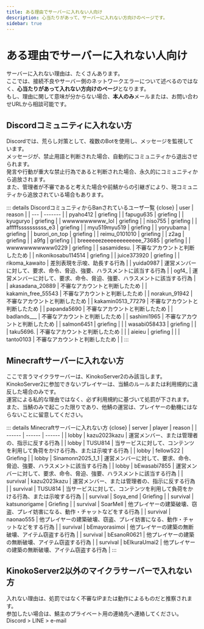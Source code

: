 ```yaml
---
title: ある理由でサーバーに入れない人向け
description: 心当たりがあって、サーバーに入れない方向けのページです。
sidebar: true
---
```

# ある理由でサーバーに入れない人向け
サーバーに入れない理由は、たくさんあります。<br>
ここでは、接続不良やサーバー側のネットワークエラーについて述べるのではなく、**心当たりがあって入れない方向けのページ**となります。<br>
もし、理由に関して意味が分からない場合、**本人のみ**メールまたは、お問い合わせURLから相談可能です。<br>

## Discordコミュニティに入れない方
Discordでは、荒らし対策として、複数のBotを使用し、メッセージを監視しています。<br>
メッセージが、禁止用語と判断された場合、自動的にコミュニティから退出させられます。<br>
発言や行動が重大な禁止行為であると判断された場合、永久的にコミュニティから追放されます。<br>
また、管理者が不審であると考えた場合や前鯖からの引継ぎにより、現コミュニティから追放されている場合もあります。<br>

::: details DiscordコミュニティからBanされているユーザ一覧 {close}
| user | reason |
| --- | ------- |
| pyaho412 | griefing |
| fapugu635 | griefing |
| kyuguryo | griefing |
| wwwwwwwwww_lol | griefing |
| niso755 | griefing |
| afffffssssssssss_e3 | griefing |
| myu519myu519 | griefing |
| yoryubama | griefing |
| burori_on_top | griefing |
| reimu_0101010 | griefing |
| z2ag | griefing |
| a9fg | griefing |
| breeeeeezeeeeeeeeeeee_73685 | griefing |
| wwwwwwwwwww0229 | griefing |
| sasamidesu. | 不審なアカウントと判断したため |
| nikonikosabu114514 | griefing |
| juice373920 | griefing |
| rikoma_kawaito | 差別表現を示唆、助長する行為 |
| yuida0987 | 運営メンバーに対して、要求、命令、脅迫、強要、ハラスメントに該当する行為 |
| ogf4_ | 運営メンバーに対して、要求、命令、脅迫、強要、ハラスメントに該当する行為 |
| akasadana_20889 | 不審なアカウントと判断したため |
| kakamin_free_55543 | 不審なアカウントと判断したため |
| norakun_91942 | 不審なアカウントと判断したため |
| kakamin0513_77279 | 不審なアカウントと判断したため |
| papanda5690 | 不審なアカウントと判断したため |
| badlands___ | 不審なアカウントと判断したため |
| sashimi1965 | 不審なアカウントと判断したため |
| salmon6451 | griefing | |
| wasabi058433 | griefing | |
| taku5696. | 不審なアカウントと判断したため | |
| aieieu | griefing | |
| tanto0103 | 不審なアカウントと判断したため | |
:::

## Minecraftサーバーに入れない方
ここで言うマイクラサーバーは、KinokoServer2のみ該当します。<br>
KinokoServer2に参加できないプレイヤーは、当鯖のルールまたは利用規約に違反した場合のみです。<br>
運営による私的な理由ではなく、必ず利用規約に基づいて処罰が下されます。<br>
また、当鯖のみで起こった限りであり、他鯖の運営は、プレイヤーの動機にはならないことに留意してください。<br>

::: details Minecraftサーバーに入れない方 {close}
| server | player | reason |
| ------ | ------ | ------ |
| lobby | kazu2023kazu | 運営メンバー、または管理者の、指示に反する行為 |
| lobby | TUSU814 | 当サービスに対して、コンテンツを利用して負荷をかける行為、または示唆する行為 |
| lobby | fellow522 | Griefing |
| lobby | Sinamonn2025_1_1 | 運営メンバーに対して、要求、命令、脅迫、強要、ハラスメントに該当する行為 |
| lobby | bEwasabi7855 | 運営メンバーに対して、要求、命令、脅迫、強要、ハラスメントに該当する行為 |
| survival | kazu2023kazu | 運営メンバー、または管理者の、指示に反する行為 |
| survival | TUSU814 | 当サービスに対して、コンテンツを利用して負荷をかける行為、または示唆する行為 |
| survival | Soya_end | Griefing |
| survival | katsunorigame | Griefing |
| survival | SoarMell | 他プレイヤーの建築破壊、窃盗、プレイ妨害になる、動作・チャットなどをする行為 |
| survival | naonao555 | 他プレイヤーの建築破壊、窃盗、プレイ妨害になる、動作・チャットなどをする行為 |
| survival | bEmayorasimoi | 他プレイヤーの建築の無断破壊、アイテム窃盗する行為 |
| survival | bEsanoR0621 | 他プレイヤーの建築の無断破壊、アイテム窃盗する行為 |
| survival | bEIkuraUmai2 | 他プレイヤーの建築の無断破壊、アイテム窃盗する行為 |
:::

## KinokoServer2以外のマイクラサーバーで入れない方
入れない理由は、処罰ではなく不審なIPまたは動作によるものだと推察されます。<br>
参加したい場合は、鯖主のプライベート用の連絡先へ連絡してください。<br>
Discord > LINE > e-mail<br>